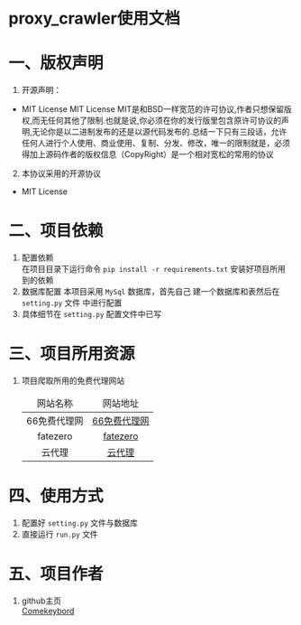 # proxy_crawler使用文档

# 一、版权声明

1. 开源声明：

- MIT License
  MIT License
  MIT是和BSD一样宽范的许可协议,作者只想保留版权,而无任何其他了限制.也就是说,你必须在你的发行版里包含原许可协议的声明,无论你是以二进制发布的还是以源代码发布的.总结一下只有三段话，允许任何人进行个人使用、商业使用、复制、分发、修改，唯一的限制就是，必须得加上源码作者的版权信息（CopyRight）是一个相对宽松的常用的协议

2. 本协议采用的开源协议

- MIT License

# 二、项目依赖

1. 配置依赖  
   在项目目录下运行命令 `pip install -r requirements.txt`
   安装好项目所用到的依赖
2. 数据库配置
   本项目采用 `MySql` 数据库，首先自己
   建一个数据库和表然后在 `setting.py` 文件
   中进行配置
3. 具体细节在 `setting.py` 配置文件中已写

# 三、项目所用资源

1. 项目爬取所用的免费代理网站
    <table style="text-align:center">
    <thead>
    <tr>
        <td>网站名称</td>
        <td>网站地址</td>
    </tr>
    </thead>
    <tbody>
    <tr>
    <td>66免费代理网</td>
    <td>
        <a href="http://www.66ip.cn/">66免费代理网</a>
    </td>
    </tr>
    <tr>
    <td>fatezero</td>
    <td>
        <a href="http://proxylist.fatezero.org/">fatezero</a>
    </td>
    </tr>
    <tr>
    <td>云代理</td>
    <td>
        <a href="http://www.ip3366.net/">云代理</a>
    </td>
    </tr>
    </tbody>
    </table>

# 四、使用方式

1. 配置好 `setting.py` 文件与数据库
2. 直接运行 `run.py` 文件

# 五、项目作者

1. github主页  
   [Comekeybord](https://github.com/Comekeybord)